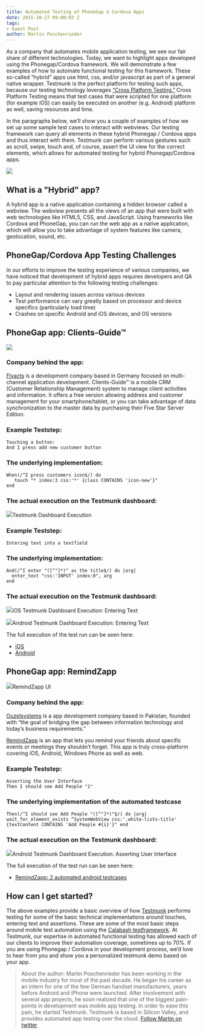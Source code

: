 ```yaml
---
title: Automated Testing of PhoneGap & Cordova Apps
date: 2015-10-27 09:00:03 Z
tags:
- Guest Post
author: Martin Poschenrieder
---
```


As a company that automates mobile application testing, we see our fair share of different technologies. Today, we want to highlight apps developed using the Phonegap/Cordova framework. We will demonstrate a few examples of how to automate functional testing for this framework. These so-called “hybrid” apps use html, css, and/or javascript as part of a general native wrapper. Testmunk is the perfect platform for testing such apps, because our testing technology leverages [“Cross Platform Testing.”](http://blog.testmunk.com/cross-platform-mobile-testing-page-object/) Cross Platform Testing means that test cases that were scripted for one platform (for example iOS) can easily be executed on another (e.g. Android) platform as well, saving resources and time.

In the paragraphs below, we’ll show you a couple of examples of how we set up some sample test cases to interact with webviews. Our testing framework can query all elements in these hybrid Phonegap / Cordova apps and thus interact with them. Testmunk can perform various gestures such as scroll, swipe, touch and, of course, assert the UI view for the correct elements, which allows for automated testing for hybrid Phonegap/Cordova apps.

![](/blog/uploads/2015-10/phonegap-cordova-logos.png)

## What is a "Hybrid" app?

A hybrid app is a native application containing a hidden browser called a webview. The webview presents all the views of an app that were built with web technologies like HTML5, CSS, and JavaScript. Using frameworks like Cordova and PhoneGap, you can run the web app as a native application, which will allow you to take advantage of system features like camera, geolocation, sound, etc.

## PhoneGap/Cordova App Testing Challenges

In our efforts to improve the testing experience of various companies, we have noticed that development of hybrid apps requires developers and QA to pay particular attention to the following testing challenges:

- Layout and rendering issues across various devices
- Test performance can vary greatly based on processor and device specifics (particularly load time)
- Crashes on specific Android and iOS devices, and OS versions

## PhoneGap app: Clients-Guide™

![](/blog/uploads/2015-10/clients-guide-logo.png)

### Company behind the app:

[Flyacts](http://www.flyacts.com/) is a development company based in Germany focused on multi-channel application development.
Clients-Guide™ is a mobile CRM (Customer Relationship Management) system to manage client activities and information. It offers a free version allowing address and customer management for your smartphone/tablet, or you can take advantage of data synchronization to the master data by purchasing their Five Star Server Edition.

### Example Teststep:

    Touching a button:
    And I press add new customer button

### The underlying implementation:

    When(/^I press customers icon$/) do
       touch "* index:3 css:'*' {class CONTAINS 'icon-new'}"
    end

### The actual execution on the Testmunk dashboard:

![](/blog/uploads/2015-10/clients-guide-dashboard-execution.png)Testmunk Dashboard Execution

### Example Teststep:

    Entering text into a textfield

### The underlying implementation:

    And(/^I enter "([^"]*)" as the title$/) do |arg|
      enter_text "css:'INPUT' index:0", arg
    end

### The actual execution on the Testmunk dashboard:

![](/blog/uploads/2015-10/clients-guide-dashboard-execution-enter-mobile-testing-ios.png)iOS Testmunk Dashboard Execution: Entering Text

![](/blog/uploads/2015-10/clients-guide-dashboard-execution-enter-mobile-testing-android.png)Android Testmunk Dashboard Execution: Entering Text

The full execution of the test run can be seen here:

- [iOS](https://testmunk.com/testrun/560d8e14e4b04605e211b65b/testcase/560d8e16744ea39dae69f617)
- [Android](https://testmunk.com/testrun/560d7ebee4b0bba21c244487/testcase/560d7ebe3004f592f94de3a6)

## PhoneGap app: RemindZapp

![](/blog/uploads/2015-10/remindzapp-screenshots.png)RemindZapp UI

### Company behind the app:

[Ouzelsystems](http://ouzelsystems.com/) is a app development company based in Pakistan, founded with “the goal of bridging the gap between information technology and today’s business requirements.”

[RemindZapp](http://remindzapp.com/) is an app that lets you remind your friends about specific events or meetings they shouldn’t forget. This app is truly cross-platform covering iOS, Android, Windows Phone as well as web.

### Example Teststep:

    Asserting the User Interface
    Then I should see Add People "1"

### The underlying implementation of the automated testcase

    Then(/^I should see Add People "([^"]*)"$/) do |arg|
    wait_for_element_exists “SystemWebView css:'.white-lists-title' {textContent CONTAINS 'Add People #{i}'}" end

### The actual execution on the Testmunk dashboard:

![](/blog/uploads/2015-10/remindzapp-testmunk-dashboard-execution.png)Android Testmunk Dashboard Execution: Asserting User Interface

The full execution of the test run can be seen here:

- [RemindZapp: 2 automated android testcases](https://testmunk.com/testrun/55f9861ce4b00e92161e5a5e)

## How can I get started?

The above examples provide a basic overview of how [Testmunk](https://testmunk.com/) performs testing for some of the basic technical implementations around touches, entering text and assertions. These are some of the most basic steps around mobile test automation using the [Calabash testframework](http://docs.testmunk.com/en/latest/steps.html). At Testmunk, our expertise in automated functional testing has allowed each of our clients to improve their automation coverage, sometimes up to 70%. If you are using Phonegap / Cordova in your development process, we’d love to hear from you and show you a personalized testmunk demo based on your app.

> About the author:
> Martin Poschenrieder has been working in the mobile industry for most of the past decade. He began his career as an intern for one of the few German handset manufacturers, years before Android and iPhone were launched. After involvement with several app projects, he soon realized that one of the biggest pain-points in development was mobile app testing. In order to ease this pain, he started Testmunk. Testmunk is based in Silicon Valley, and provides automated app testing over the cloud.
> [Follow Martin on twitter](https://twitter.com/mposchenrieder)
